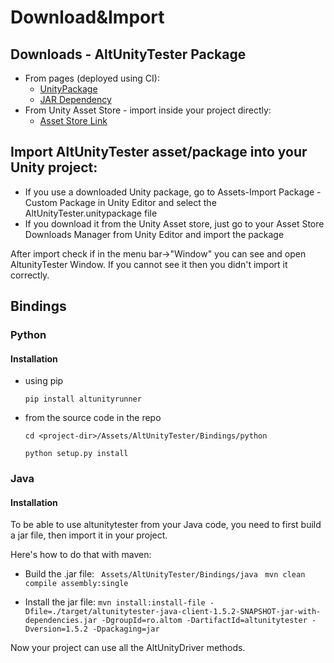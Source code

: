 # Download&Import
## Downloads - AltUnityTester Package

* From pages (deployed using CI): 
	* [UnityPackage](https://altom.gitlab.io/altunity/altunitytester/master/AltUnityPackage/AltUnityTester.unitypackage)
  * [JAR Dependency](https://altom.gitlab.io/altunity/altunitytester/master/AltUnityJAR/altunitytester-java-client-jar-with-dependencies.jar)       
* From Unity Asset Store - import inside your project directly:
	* [Asset Store Link](https://assetstore.unity.com/packages/tools/utilities/altunitytester-112101) 


## Import AltUnityTester asset/package into your Unity project:
* If you use a downloaded Unity package, go to Assets-Import Package - Custom Package in Unity Editor and select the AltUnityTester.unitypackage file
* If you download it from the Unity Asset store, just go to your Asset Store Downloads Manager from Unity Editor and import the package

After import check if in the menu bar->"Window" you can see and open AltunityTester Window. If you cannot see it then you didn't import it correctly.


## Bindings


### Python


#### Installation

   * using pip

      ``pip install altunityrunner``

   * from the source code in the repo

      ``cd <project-dir>/Assets/AltUnityTester/Bindings/python``
     
      ``python setup.py install``


### Java

#### Installation

To be able to use altunitytester from your Java code, you need to first build a jar file, then import it in your project. 

Here's how to do that with maven:

   * Build the .jar file:
    ` Assets/AltUnityTester/Bindings/java`
    ` mvn clean compile assembly:single`

   * Install the jar file:
    `mvn install:install-file -Dfile=./target/altunitytester-java-client-1.5.2-SNAPSHOT-jar-with-dependencies.jar -DgroupId=ro.altom -DartifactId=altunitytester -Dversion=1.5.2 -Dpackaging=jar` 

Now your project can use all the AltUnityDriver methods. 
